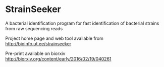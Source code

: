 # StrainSeeker
A bacterial identification program for fast identification of bacterial strains from raw sequencing reads

Project home page and web tool available from http://bioinfo.ut.ee/strainseeker

Pre-print available on biorxiv http://biorxiv.org/content/early/2016/02/19/040261
